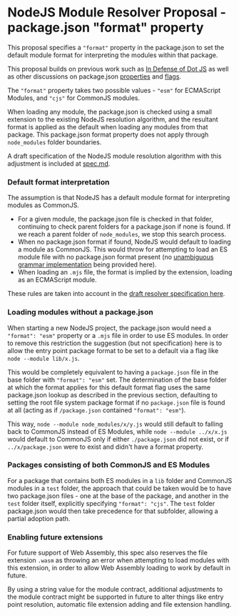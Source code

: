 # NodeJS Module Resolver Proposal - package.json "format" property

This proposal specifies a `"format"` property in the package.json to set the default module format for interpreting the modules within that package.

This proposal builds on previous work such as [In Defense of Dot JS](https://github.com/dherman/defense-of-dot-js/blob/master/proposal.md) as well as other discussions on package.json [properties](https://github.com/nodejs/node/wiki/ES6-Module-Detection-in-Node#option-4-meta-in-packagejson) and [flags](https://github.com/dherman/defense-of-dot-js/issues/10).

The `"format"` property takes two possible values - `"esm"` for ECMAScript Modules, and `"cjs"` for CommonJS modules.

When loading any module, the package.json is checked using a small extension to the existing NodeJS resolution algorithm, and the resultant format is applied as the default when loading any modules from that package. This package.json format property does not apply through `node_modules` folder boundaries.

A draft specification of the NodeJS module resolution algorithm with this adjustment is included at [spec.md](spec.md).

### Default format interpretation

The assumption is that NodeJS has a default module format for interpreting modules as CommonJS.

* For a given module, the package.json file is checked in that folder, continuing to check parent folders for a package.json if none is found. If we reach a parent folder of `node_modules`, we stop this search process.
* When no package.json format if found, NodeJS would default to loading a module as CommonJS. This would throw for attempting to load an ES module file with no package.json format present (no [unambiguous grammar implementation](https://github.com/bmeck/UnambiguousJavaScriptGrammar/blob/master/README.md) being provided here).
* When loading an `.mjs` file, the format is implied by the extension, loading as an ECMAScript module.

These rules are taken into account in the [draft resolver specification here](spec.md).

### Loading modules without a package.json

When starting a new NodeJS project, the package.json would need a ``"format": "esm"`` property or a `.mjs` file in order to use ES modules. In order to remove this restriction the suggestion (but not specification) here is to allow the entry point package format to be set to a default via a flag like `node --module lib/x.js`.

This would be completely equivalent to having a `package.json` file in the base folder with `"format": "esm"` set. The determination of the base folder at which the format applies for this default format flag uses the same package.json lookup as described in the previous section, defaulting to setting the root file system package format if no `package.json` file is found at all (acting as if `/package.json` contained `"format": "esm"`).

This way, `node --module node_modules/x/y.js` would still default to falling back to CommonJS instead of ES Modules, while `node --module ../x/x.js` would default to CommonJS only if either `./package.json` did not exist, or if `../x/package.json` were to exist and didn't have a format property.

### Packages consisting of both CommonJS and ES Modules

For a package that contains both ES modules in a `lib` folder and CommonJS modules in a `test` folder, the approach that could be taken would be to have two package.json files - one at the base of the package, and another in the `test` folder itself, explicitly specifying `"format": "cjs"`. The `test` folder package.json would then take precedence for that subfolder, allowing a partial adoption path.

### Enabling future extensions

For future support of Web Assembly, this spec also reserves the file extension `.wasm` as throwing an error when attempting to load modules with this extension, in order to allow Web Assembly loading to work by default in future.

By using a string value for the module contract, additional adjustments to the module contract might be supported in future to alter things like entry point resolution, automatic file extension adding and file extension handling.
